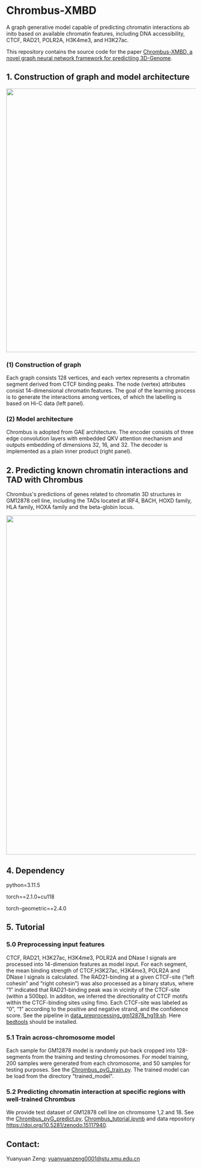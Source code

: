 # Chrombus-XMBD
  A graph generative model capable of predicting chromatin interactions ab inito based on available chromatin features, including DNA accessibility, CTCF, RAD21, POLR2A, H3K4me3, and H3K27ac.

  This repository contains the source code for the paper [Chrombus-XMBD, a novel graph neural network framework for predictiing 3D-Genome](https://www.biorxiv.org/content/10.1101/2023.08.02.551072v1).

## 1. Construction of graph and model architecture

<img src="https://github.com/bioinfoheroes/Chrombus-XMBD/assets/37092527/8f9135b5-6603-4bd8-8749-55a772f183f6" width="700">

### (1) Construction of graph
  Each graph consists 128 vertices, and each vertex represents a chromatin segment derived from CTCF binding peaks. The node (vertex) attributes consist 14-dimensional chromatin features. The goal of the learning process is to generate the interactions among vertices, of which the labelling is based on Hi-C data (left panel).
### (2) Model architecture
   Chrombus is adopted from GAE architecture. The encoder consists of three edge convolution layers with embedded QKV attention mechanism and outputs embedding of dimensions 32, 16, and 32. The decoder is implemented as a plain inner product (right panel).
## 2. Predicting known chromatin interactions and TAD with Chrombus
  Chrombus's predictions of genes related to chromatin 3D structures in GM12878 cell line, including the TADs located at IRF4, BACH, HOXD family, HLA family, HOXA family and the beta-globin locus.
  
<img src="https://github.com/bioinfoheroes/Chrombus-XMBD/assets/37092527/c2b3b74c-0855-49a4-a6cb-b710a9a348b9" width="900">

## 4. Dependency
python=3.11.5

torch==2.1.0+cu118

torch-geometric==2.4.0

## 5. Tutorial
### 5.0 Preprocessing input features
CTCF, RAD21, H3K27ac, H3K4me3, POLR2A and DNase I signals are processed into 14-dimension features as model input. For each segment, the mean binding strength of CTCF,H3K27ac, H3K4me3, POLR2A and DNase I signals is calculated. The RAD21-binding at a given CTCF-site (“left cohesin” and “right cohesin”) was also processed as a binary status, where “1” indicated that RAD21-binding peak was in vicinity of the CTCF-site (within a 500bp). In additon, we inferred the directionality of CTCF motifs within the CTCF-binding sites using fimo. Each CTCF-site was labeled as “0”, “1” according to the positive and negative strand, and the confidence score. See the pipeline in [data_preprocessing_gm12878_hg19.sh](https://github.com/bioinfoheroes/Chrombus-XMBD/blob/main/data_preprocessing_gm12878_hg19.sh). Here [bedtools](https://bedtools.readthedocs.io/en/latest/) should be installed.
### 5.1 Train across-chromosome model
Each sample for GM12878 model is randomly put-back cropped into 128-segments from the training and testing chromosomes. For model training, 200 samples were generated from each chromosome, and 50 samples for testing purposes. See the [Chrombus_pyG_train.py](https://github.com/bioinfoheroes/Chrombus-XMBD/blob/main/Chrombus_pyG_train.py). The trained model can be load from the directory "trained_model".
### 5.2 Predicting chromatin interaction at specific regions with well-trained Chrombus
We provide test dataset of GM12878 cell line on chromsome 1,2 and 18. See the [Chrombus_pyG_predict.py](https://github.com/bioinfoheroes/Chrombus-XMBD/blob/main/Chrombus_pyG_predict.py), [Chrombus_tutorial.ipynb](https://github.com/bioinfoheroes/Chrombus-XMBD/blob/main/Chrombus_tutorial.ipynb) and data repository https://doi.org/10.5281/zenodo.15117940.

## Contact:
Yuanyuan Zeng: yuanyuanzeng0001@stu.xmu.edu.cn


